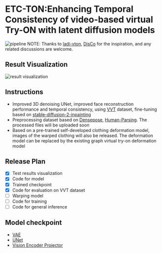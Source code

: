 # ETC-TON:Enhancing Temporal Consistency of video-based virtual Try-ON with latent diffusion models

![pipeline](assets/pipeline.png)
NOTE: Thanks to [ladi-vton](https://github.com/miccunifi/ladi-vton), [DisCo](https://github.com/Wangt-CN/DisCo) for the inspiration, and any related discussions are welcome.

## Result Visualization
![result visualization](assets/visualization.gif)


## Instructions
- Improved 3D denoising UNet, improved face reconstruction performance and temporal consistency, using [VVT](https://competitions.codalab.org/competitions/23472) dataset, fine-tuning based on [stable-diffusion-2-inpainting](https://huggingface.co/stabilityai/stable-diffusion-2-inpainting)
- Preprocessing dataset based on [Densepose](https://github.com/facebookresearch/detectron2/tree/main/projects/DensePose), [Human-Parsing](https://github.com/GoGoDuck912/Self-Correction-Human-Parsing). The processed files will be uploaded soon
- Based on a pre-trained self-developed clothing deformation model, images of the warped clothing will also be released. The deformation model can be replaced by the existing graph virtual try-on deformation model

## Release Plan
- [x] Test results visualization
- [x] Code for model
- [x] Trained checkpoint
- [x] Code for evaluation on VVT dataset
- [ ] Warping model
- [ ] Code for training
- [ ] Code for general inference

## Model checkpoint
- [VAE](https://drive.google.com/file/d/1AFEIZAtiSvwbdcJxuBAxLfxexY104tpQ/view?usp=drive_link)
- [UNet](https://drive.google.com/file/d/1-q8B2pe9sWEst4859paJjJyXuPmyh03y/view?usp=drive_link)
- [Vision Encoder Projector](https://drive.google.com/file/d/1lC7XyK9DJw7gt6-66BK1cgv_dX5Pb0-z/view?usp=drive_link)

